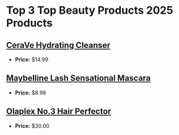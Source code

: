 # Top 3 Top Beauty Products 2025 Products

## [CeraVe Hydrating Cleanser](https://www.amazon.com/dp/B01MSSDEPK?tag=mychanneld-20)
- **Price:** $14.99

## [Maybelline Lash Sensational Mascara](https://www.amazon.com/dp/B00PFCT0ZA?tag=mychanneld-20)
- **Price:** $8.98

## [Olaplex No.3 Hair Perfector](https://www.amazon.com/dp/B00SNM5US4?tag=mychanneld-20)
- **Price:** $30.00


